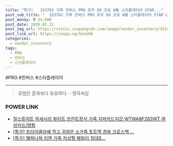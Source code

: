 ```yaml
--- 
title: "특가!   153762 가죽 컨버스 PRO 로우 OX 프로 W몰 스타플레이어 STAR..." 
post_sub_title: "  153762 가죽 컨버스 PRO 로우 OX 프로 W몰 스타플레이어 STAR LEATHER PLAYER" 
post_money: ₩ 34,000 
post_date: 2020.01.31 
post_img_url: https://static.coupangcdn.com/image/vendor_inventory/351d/45822d4b3c016e3b0ce37bea2bb97a5a9efd8a95c7e6addce2f737fef13e.jpg 
post_link_url: https://coupa.ng/bnLbHb 
categories: 
  - vendor_inventory 
tags: 
  - PRO 
  - 컨버스 
  - 스타플레이어 
--- 
```

  #PRO #컨버스 #스타플레이어 
<hr> 

> 모범은 훈화보다 유효하다. - 영국속담 


### POWER LINK

* <a href="https://blog.naver.com/fasyy4321/221784092136" target="_blank">질스튜어트 악세사리 화이트 프린트장식 가죽 지퍼카드지갑 WTWA8F263WT 여성카드/명함</a>
* <a href="https://blog.naver.com/sakai111/221790893215" target="_blank">[특가] 프리마클라쎄 작고 귀여운 소가죽 토트백 겸용 크로스백 ...</a>
* <a href="https://blog.naver.com/sakai111/221789772900" target="_blank">[특가] 웰퍼니쳐 리엔 가죽 저상형 패밀리 침대S...</a>
